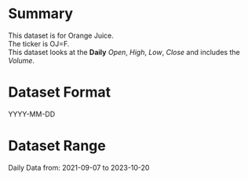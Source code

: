 # Summary

This dataset is for Orange Juice.      
The ticker is OJ=F.    
This dataset looks at the **Daily** _Open_, _High_, _Low_, _Close_ and includes the _Volume_. 

# Dataset Format  

YYYY-MM-DD    

# Dataset Range  

Daily Data from: 2021-09-07 to 2023-10-20      